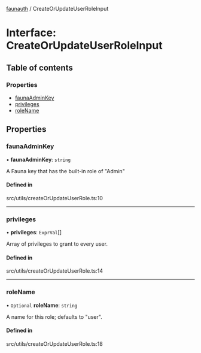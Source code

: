 [faunauth](../index.md) / CreateOrUpdateUserRoleInput

# Interface: CreateOrUpdateUserRoleInput

## Table of contents

### Properties

- [faunaAdminKey](CreateOrUpdateUserRoleInput.md#faunaadminkey)
- [privileges](CreateOrUpdateUserRoleInput.md#privileges)
- [roleName](CreateOrUpdateUserRoleInput.md#rolename)

## Properties

### faunaAdminKey

• **faunaAdminKey**: `string`

A Fauna key that has the built-in role of "Admin"

#### Defined in

src/utils/createOrUpdateUserRole.ts:10

___

### privileges

• **privileges**: `ExprVal`[]

Array of privileges to grant to every user.

#### Defined in

src/utils/createOrUpdateUserRole.ts:14

___

### roleName

• `Optional` **roleName**: `string`

A name for this role; defaults to "user".

#### Defined in

src/utils/createOrUpdateUserRole.ts:18
